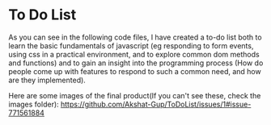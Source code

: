 # To Do List
As you can see in the following code files, I have created a to-do list both to learn the basic fundamentals of javascript (eg responding to form events, using css in a practical environment, and 
to explore common dom methods and functions) and to gain an insight into the programming process (How do people come up with features to respond to such a common need, and how are they implemented).

Here are some images of the final product(If you can't see these, check the images folder):
https://github.com/Akshat-Gup/ToDoList/issues/1#issue-771561884
